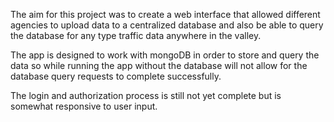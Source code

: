 The aim for this project was to create a web interface that allowed different agencies to upload data to a centralized database and also be able to query the database for any type traffic data anywhere in the valley.

The app is designed to work with mongoDB in order to store and query the data  so while running the app without the database will not allow for the database query requests to complete successfully. 

The login and authorization process is still not yet complete but is somewhat responsive to user input.
